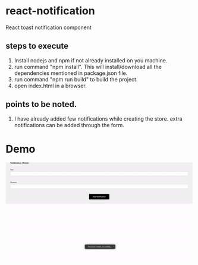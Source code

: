 # react-notification
React toast notification component

## steps to execute
  1. Install nodejs and npm if not already installed on you machine.
  2. run command "npm install". This will install/download all the dependencies mentioned in package.json file.
  2. run command "npm run build" to build the project.
  3. open index.html in a browser.

## points to be noted.
  1. I have already added few notifications while creating the store. extra notifications can be added through the form.

# Demo
![Demo GIF](NotificationFinalGIF.gif)
